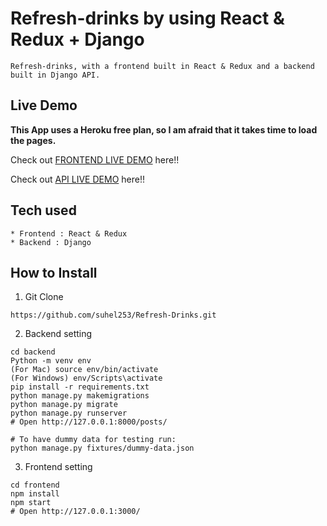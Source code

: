 # Refresh-drinks by using  React & Redux + Django

```
Refresh-drinks, with a frontend built in React & Redux and a backend built in Django API.
```

## Live Demo

**This App uses a Heroku free plan, so I am afraid that it takes time to load the pages.**

Check out [FRONTEND LIVE DEMO](https://frontend-refreshdrinks.herokuapp.com/) here!!

Check out [API LIVE DEMO](https://backend-refreshdrinks.herokuapp.com/) here!!

## Tech used

```
* Frontend : React & Redux
* Backend : Django
```

## How to Install

1. Git Clone

```
https://github.com/suhel253/Refresh-Drinks.git
```

2. Backend setting

```
cd backend
Python -m venv env
(For Mac) source env/bin/activate
(For Windows) env/Scripts\activate
pip install -r requirements.txt
python manage.py makemigrations
python manage.py migrate
python manage.py runserver
# Open http://127.0.0.1:8000/posts/

# To have dummy data for testing run:
python manage.py fixtures/dummy-data.json
```

3. Frontend setting

```
cd frontend
npm install
npm start
# Open http://127.0.0.1:3000/
```
